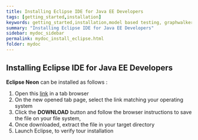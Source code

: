 ```yaml
---
title: Installing Eclipse IDE for Java EE Developers
tags: [getting_started,installation]
keywords: getting_started,installation,model based testing, graphwalker, Eclipse plugin
summary: "Installing Eclipse IDE for Java EE Developers"
sidebar: mydoc_sidebar
permalink: mydoc_install_eclipse.html
folder: mydoc
---
```


## Installing Eclipse IDE for Java EE Developers

**Eclipse Neon** can be installed as follows :

1. Open this [link](https://www.eclipse.org/downloads/packages/eclipse-ide-java-ee-developers/neon3) in a tab browser
2. On the new opened tab page, select the link matching your operating system
3. Click the **DOWNLOAD** button and follow the browser instructions to save the file on your file system,
4. Once downloaded, extract the file in your target directory
5. Launch Eclipse, to verify tour installation



